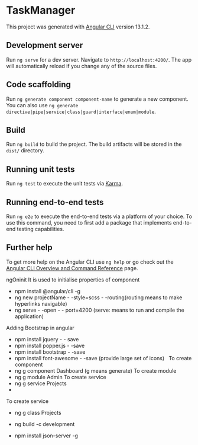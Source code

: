 # TaskManager

This project was generated with [Angular CLI](https://github.com/angular/angular-cli) version 13.1.2.

## Development server

Run `ng serve` for a dev server. Navigate to `http://localhost:4200/`. The app will automatically reload if you change any of the source files.

## Code scaffolding

Run `ng generate component component-name` to generate a new component. You can also use `ng generate directive|pipe|service|class|guard|interface|enum|module`.

## Build

Run `ng build` to build the project. The build artifacts will be stored in the `dist/` directory.

## Running unit tests

Run `ng test` to execute the unit tests via [Karma](https://karma-runner.github.io).

## Running end-to-end tests

Run `ng e2e` to execute the end-to-end tests via a platform of your choice. To use this command, you need to first add a package that implements end-to-end testing capabilities.

## Further help

To get more help on the Angular CLI use `ng help` or go check out the [Angular CLI Overview and Command Reference](https://angular.io/cli) page.


ngOninit
It is used to initialise properties of component

- npm install @angular/cli -g
- ng new projectName - -style=scss - -routing(routing means to make hyperlinks navigable)
- ng serve - -open - - port=4200 (serve: means to run and compile the application)

Adding Bootstrap in angular
- npm install jquery - - save
- npm install popper.js - -save
- npm install bootstrap - -save
- npm install font-awesome - -save (provide large set of icons)  
  To create component
- ng g component Dashboard (g means generate)
  To create module
- ng g module Admin
  To create service
-  ng g service Projects
-

To create service
- ng g class Projects
- ng build -c development

- npm install json-server -g


